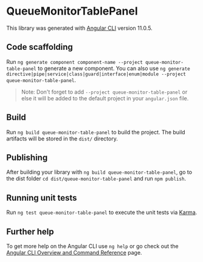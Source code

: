 # QueueMonitorTablePanel

This library was generated with [Angular CLI](https://github.com/angular/angular-cli) version 11.0.5.

## Code scaffolding

Run `ng generate component component-name --project queue-monitor-table-panel` to generate a new component. You can also use `ng generate directive|pipe|service|class|guard|interface|enum|module --project queue-monitor-table-panel`.
> Note: Don't forget to add `--project queue-monitor-table-panel` or else it will be added to the default project in your `angular.json` file. 

## Build

Run `ng build queue-monitor-table-panel` to build the project. The build artifacts will be stored in the `dist/` directory.

## Publishing

After building your library with `ng build queue-monitor-table-panel`, go to the dist folder `cd dist/queue-monitor-table-panel` and run `npm publish`.

## Running unit tests

Run `ng test queue-monitor-table-panel` to execute the unit tests via [Karma](https://karma-runner.github.io).

## Further help

To get more help on the Angular CLI use `ng help` or go check out the [Angular CLI Overview and Command Reference](https://angular.io/cli) page.
